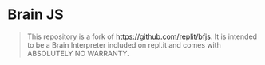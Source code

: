 # Brain JS
> This repository is a fork of https://github.com/replit/bfjs. It is intended to be a Brain Interpreter included on repl.it and comes with ABSOLUTELY NO WARRANTY.
